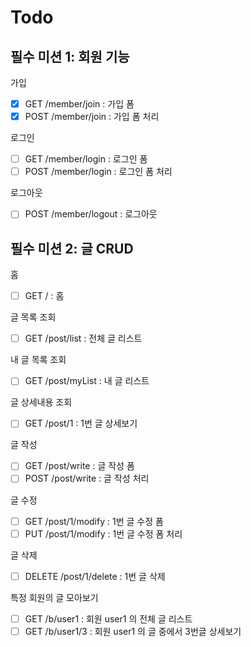 # Todo    

## 필수 미션 1: 회원 기능  
가입  
- [x] GET /member/join : 가입 폼  
- [x] POST /member/join : 가입 폼 처리  
  
로그인  
- [ ] GET /member/login : 로그인 폼  
- [ ] POST /member/login : 로그인 폼 처리  
  
로그아웃  
- [ ] POST /member/logout : 로그아웃  
  
## 필수 미션 2: 글 CRUD  
홈  
- [ ] GET / : 홈  
  
글 목록 조회  
- [ ] GET /post/list : 전체 글 리스트  
  
내 글 목록 조회  
- [ ] GET /post/myList : 내 글 리스트  
  
글 상세내용 조회  
- [ ] GET /post/1 : 1번 글 상세보기  
  
글 작성  
- [ ] GET /post/write : 글 작성 폼  
- [ ] POST /post/write : 글 작성 처리  
  
글 수정  
- [ ] GET /post/1/modify : 1번 글 수정 폼  
- [ ] PUT /post/1/modify : 1번 글 수정 폼 처리  
  
글 삭제  
- [ ] DELETE /post/1/delete : 1번 글 삭제  
  
특정 회원의 글 모아보기  
- [ ] GET /b/user1 : 회원 user1 의 전체 글 리스트  
- [ ] GET /b/user1/3 : 회원 user1 의 글 중에서 3번글 상세보기  